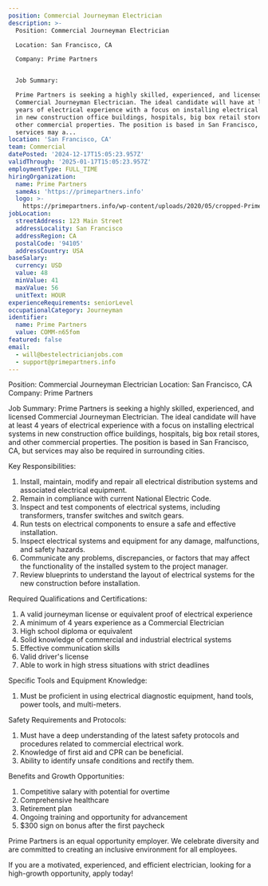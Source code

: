 ```yaml
---
position: Commercial Journeyman Electrician
description: >-
  Position: Commercial Journeyman Electrician

  Location: San Francisco, CA

  Company: Prime Partners


  Job Summary:

  Prime Partners is seeking a highly skilled, experienced, and licensed
  Commercial Journeyman Electrician. The ideal candidate will have at least 4
  years of electrical experience with a focus on installing electrical systems
  in new construction office buildings, hospitals, big box retail stores, and
  other commercial properties. The position is based in San Francisco, CA, but
  services may a...
location: 'San Francisco, CA'
team: Commercial
datePosted: '2024-12-17T15:05:23.957Z'
validThrough: '2025-01-17T15:05:23.957Z'
employmentType: FULL_TIME
hiringOrganization:
  name: Prime Partners
  sameAs: 'https://primepartners.info'
  logo: >-
    https://primepartners.info/wp-content/uploads/2020/05/cropped-Prime-Partners-Logo-NO-BG-1-1.png
jobLocation:
  streetAddress: 123 Main Street
  addressLocality: San Francisco
  addressRegion: CA
  postalCode: '94105'
  addressCountry: USA
baseSalary:
  currency: USD
  value: 48
  minValue: 41
  maxValue: 56
  unitText: HOUR
experienceRequirements: seniorLevel
occupationalCategory: Journeyman
identifier:
  name: Prime Partners
  value: COMM-n65fom
featured: false
email:
  - will@bestelectricianjobs.com
  - support@primepartners.info
---
```




Position: Commercial Journeyman Electrician
Location: San Francisco, CA
Company: Prime Partners

Job Summary:
Prime Partners is seeking a highly skilled, experienced, and licensed Commercial Journeyman Electrician. The ideal candidate will have at least 4 years of electrical experience with a focus on installing electrical systems in new construction office buildings, hospitals, big box retail stores, and other commercial properties. The position is based in San Francisco, CA, but services may also be required in surrounding cities. 

Key Responsibilities:

1. Install, maintain, modify and repair all electrical distribution systems and associated electrical equipment.
2. Remain in compliance with current National Electric Code.
3. Inspect and test components of electrical systems, including transformers, transfer switches and switch gears.
4. Run tests on electrical components to ensure a safe and effective installation.
5. Inspect electrical systems and equipment for any damage, malfunctions, and safety hazards.
6. Communicate any problems, discrepancies, or factors that may affect the functionality of the installed system to the project manager.
7. Review blueprints to understand the layout of electrical systems for the new construction before installation.

Required Qualifications and Certifications:

1. A valid journeyman license or equivalent proof of electrical experience
2. A minimum of 4 years experience as a Commercial Electrician
3. High school diploma or equivalent
4. Solid knowledge of commercial and industrial electrical systems
5. Effective communication skills
6. Valid driver's license 
7. Able to work in high stress situations with strict deadlines

Specific Tools and Equipment Knowledge:

1. Must be proficient in using electrical diagnostic equipment, hand tools, power tools, and multi-meters.

Safety Requirements and Protocols:

1. Must have a deep understanding of the latest safety protocols and procedures related to commercial electrical work.
2. Knowledge of first aid and CPR can be beneficial.
3. Ability to identify unsafe conditions and rectify them.

Benefits and Growth Opportunities:

1. Competitive salary with potential for overtime
2. Comprehensive healthcare
3. Retirement plan
4. Ongoing training and opportunity for advancement
5. $300 sign on bonus after the first paycheck

Prime Partners is an equal opportunity employer. We celebrate diversity and are committed to creating an inclusive environment for all employees.

If you are a motivated, experienced, and efficient electrician, looking for a high-growth opportunity, apply today!
